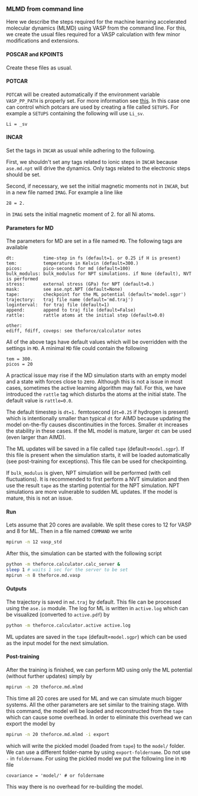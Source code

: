 <!-- #region -->
### MLMD from command line
Here we describe the steps required for the machine learning accelerated 
molecular dynamics (MLMD) using VASP from the command line.
For this, we create the usual files required for a VASP calculation 
with few minor modifications and extensions.

#### POSCAR and KPOINTS
Create these files as usual.

#### POTCAR
`POTCAR` will be created automatically if the environment variable 
`VASP_PP_PATH` is properly set.
For more information see [this](https://wiki.fysik.dtu.dk/ase/ase/calculators/vasp.html).
In this case one can control which potcars are used by creating a 
file called `SETUPS`.
For example a `SETUPS` containing the following will use `Li_sv`.
```
Li = _sv
```

#### INCAR
Set the tags in `INCAR` as usual while adhering to the following.

First, we shouldn't set any tags related to ionic steps in `INCAR`
because `ase.md.npt` will drive the dynamics.
Only tags related to the electronic steps should be set.

Second, if necessary, we set the initial magnetic moments not in `INCAR`,
but in a new file named `IMAG`.
For example a line like 
```
28 = 2.
```
in `IMAG` sets the initial magnetic moment of 2. for all Ni atoms.

#### Parameters for MD 
The parameters for MD are set in a file named `MD`.
The following tags are available
```
dt:           time-step in fs (default=1. or 0.25 if H is present)
tem:          temperature in Kelvin (default=300.)
picos:        pico-seconds for md (default=100)
bulk_modulus: bulk_modulus for NPT simulations. if None (default), NVT is performed
stress:       external stress (GPa) for NPT (default=0.)
mask:         see ase.npt.NPT (default=None)
tape:         checkpoint for the ML potential (default='model.sgpr')
trajectory:   traj file name (default='md.traj')
loginterval:  for traj file (default=1)
append:       append to traj file (default=False)
rattle:       rattle atoms at the initial step (default=0.0)

other:
ediff, fdiff, coveps: see theforce/calculator notes
```
All of the above tags have default values which will be overridden
with the settings in `MD`. 
A minimal `MD` file could contain the following
```
tem = 300.
picos = 20
```

A practical issue may rise if the MD simulation starts 
with an empty model and a state with forces close to zero.
Although this is not a issue in most cases, 
sometimes the active learning algorithm may fail.
For this, we have introduced the `rattle` tag 
which disturbs the atoms at the initial state.
The default value is `rattle=0.0`.

The default timestep is `dt=1.` femtosecond 
(`dt=0.25` if hydrogen is present) which is 
intentionally smaller than typical `dt` for AIMD
because updating the model on-the-fly causes 
discontinuities in the forces.
Smaller `dt` increases the stability in these cases.
If the ML model is mature, larger `dt` can be used
(even larger than AIMD).

The ML updates will be saved in a file called `tape` 
(default=`model.sgpr`).
If this file is present when the simulation starts,
it will be loaded automatically 
(see post-training for exceptions).
This file can be used for checkpointing.

If `bulk_modulus` is given, NPT simulation
will be performed (with cell fluctuations).
It is recommended to first perform a NVT
simulation and then use the result `tape`
as the starting potential for the NPT simulation.
NPT simulations are more vulnerable to sudden ML updates.
If the model is mature, this is not an issue.

#### Run
Lets assume that 20 cores are available.
We split these cores to 12 for VASP and 8 for ML.
Then in a file named `COMMAND` we write
```sh
mpirun -n 12 vasp_std
```
After this, the simulation can be started with the following script
```sh
python -m theforce.calculator.calc_server &
sleep 1 # waits 1 sec for the server to be set
mpirun -n 8 theforce.md.vasp
```

#### Outputs
The trajectory is saved in `md.traj` by default.
This file can be processed using the `ase.io` module.
The log for ML is written in `active.log` which 
can be visualized (converted to `active.pdf`) by
```sh
python -m theforce.calculator.active active.log
```
ML updates are saved in the `tape` (default=`model.sgpr`)
which can be used as the input model for the next
simulation.

#### Post-training
After the training is finished, we can perform MD
using only the ML potential (without further updates) simply by
```sh
mpirun -n 20 theforce.md.mlmd
```
This time all 20 cores are used for ML and we can simulate
much bigger systems.
All the other parameters are set similar to the training stage.
With this command, the model will be loaded and reconstructed 
from the `tape` which can cause some overhead.
In order to eliminate this overhead we can export 
the model by
```sh
mpirun -n 20 theforce.md.mlmd -i export
```
which will write the pickled model (loaded from `tape`) to 
the `model/` folder.
We can use a different folder-name by using `export-foldername`.
Do not use `-` in `foldername`.
For using the pickled model we put the following line in `MD` file
```
covariance = 'model/' # or foldername
```
This way there is no overhead for re-building the model.
<!-- #endregion -->
